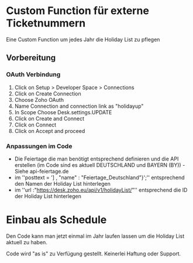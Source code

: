 # Custom Function für externe Ticketnummern

Eine Custom Function um jedes Jahr die Holiday List zu pflegen

## Vorbereitung
 
### OAuth Verbindung

1. Click on Setup > Developer Space > Connections 
2. Click on Create Connection
3. Choose Zoho OAuth
4. Name Connection and connection link as "holidayup"
5. In Scope Choose Desk.settings.UPDATE
6. Click on Create and Connect
7. Click on Connect
8. Click on Accept and proceed

### Anpassungen im Code

  - Die Feiertage die man benötigt entsprechend definieren und die API erstellen (im Code sind es aktuell DEUTSCHLAND und BAYERN (BY)) - Siehe api-feiertage.de
  - im ''posttext = '] , "name" : "Feiertage_Deutschland"}';'' entsprechend den Namen der Holiday List hinterlegen
  - im ''url :"https://desk.zoho.eu/api/v1/holidayList/<HOLIDAYLISTID>"'' entsprechend die ID der Holiday List hinterlegen

# Einbau als Schedule

Den Code kann man jetzt einmal im Jahr laufen lassen um die Holiday List aktuell zu haben.

Code wird "as is" zu Verfügung gestellt. Keinerlei Haftung oder Support.

